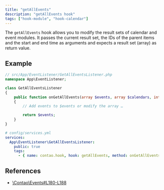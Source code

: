```yaml
---
title: "getAllEvents"
description: "getAllEvents hook"
tags: ["hook-module", "hook-calendar"]
---
```


The `getAllEvents` hook allows you to modify the result sets of calendar and 
event modules. It passes the current result set, the IDs of the parent items 
and the start and end time as arguments and expects a result set (array) as 
return value.

## Example

```php
// src/App/EventListener/GetAllEventsListener.php
namespace App\EventListener;

class GetAllEventsListener
{
    public function onGetAllEvents(array $events, array $calendars, int $timeStart, int $timeEnd, \Contao\Module $module): array
    {
        // Add events to $events or modify the array …

        return $events;
    }
}
```

```yml
# config/services.yml
services:
  App\EventListener\GetAllEventsListener:
    public: true
    tags:
      - { name: contao.hook, hook: getAllEvents, method: onGetAllEvents }
```

## References

* [\Contao\Events#L180-L188](https://github.com/contao/contao/blob/4.7.6/calendar-bundle/src/Resources/contao/classes/Events.php#L180-L188)
